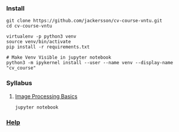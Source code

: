 ### Install

    git clone https://github.com/jackersson/cv-course-vntu.git
    cd cv-course-vntu

    virtualenv -p python3 venv
    source venv/bin/activate
    pip install -r requirements.txt

    # Make Venv Visible in jupyter notebook
    python3 -m ipykernel install --user --name venv --display-name "cv_course"



### Syllabus

1. [Image Processing Basics](https://github.com/jackersson/cv-course-vntu/tree/master/image-processing-basics)

       jupyter notebook


### [Help](https://docs.google.com/document/d/1DoLfSMpU2_sZILJTonsvdk7ku7Jf6BdJCvfAZJJ96nY)
